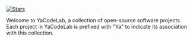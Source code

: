 [![Stars](https://img.shields.io/github/stars/YaCodeLab)](https://github.com/YaCodeLab)

Welcome to YaCodeLab, a collection of open-source software projects. Each project in YaCodeLab is prefixed with "Ya" to indicate its association with this collection.

